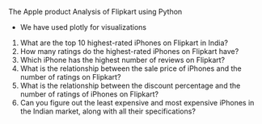 The Apple product Analysis of Flipkart using Python
- We have used plotly for visualizations

1) What are the top 10 highest-rated iPhones on Flipkart in India?
2) How many ratings do the highest-rated iPhones on Flipkart have?
3) Which iPhone has the highest number of reviews on Flipkart?
4) What is the relationship between the sale price of iPhones and the number of ratings on Flipkart?
5) What is the relationship between the discount percentage and the number of ratings of iPhones on
Flipkart?
6) Can you figure out the least expensive and most expensive iPhones in the Indian market, along with all
their specifications?
